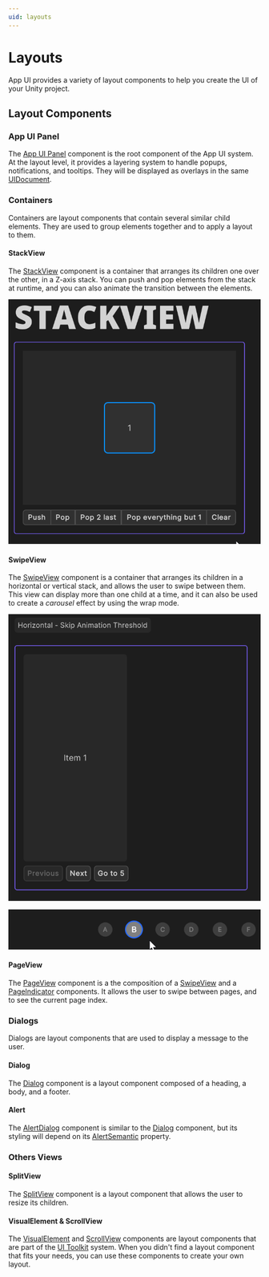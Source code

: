 ```yaml
---
uid: layouts
---
```


# Layouts

App UI provides a variety of layout components
to help you create the UI of your Unity project.

## Layout Components

### App UI Panel

The [App UI Panel](xref:Unity.AppUI.UI.Panel) component is
the root component of the App UI system. At the layout level, it provides a layering system to handle popups, notifications, and tooltips. They will be displayed as overlays in the same [UIDocument](xref:UnityEngine.UIElements.UIDocument).

### Containers

Containers are layout components that contain several similar child elements.
They are used to group elements together and to apply a layout to them.

#### StackView

The [StackView](xref:Unity.AppUI.UI.StackView) component is
a container that arranges its children one over the other,
in a Z-axis stack. You can push and pop elements from the stack at runtime,
and you can also animate the transition between the elements.

<p align="center">
  <img src="images/stackview.gif" alt="StackView">
</p>

#### SwipeView

The [SwipeView](xref:Unity.AppUI.UI.SwipeView) component is
a container that arranges its children in a horizontal or vertical stack,
and allows the user to swipe between them.
This view can display more than one child at a time,
and it can also be used to create a *carousel* effect by using the wrap mode.

<p align="center">
  <img src="images/swipeview.gif" alt="SwipeView">
</p>

<p align="center">
  <img src="images/swipeview-2.gif" alt="SwipeView">
</p>


#### PageView

The [PageView](xref:Unity.AppUI.UI.PageView) component is
a the composition of a [SwipeView](xref:Unity.AppUI.UI.SwipeView) and a
[PageIndicator](xref:Unity.AppUI.UI.PageIndicator) components.
It allows the user to swipe between pages, and to see the current page index.

### Dialogs

Dialogs are layout components that are used to display a message to the user.

#### Dialog

The [Dialog](xref:Unity.AppUI.UI.Dialog) component is
a layout component composed of a heading, a body, and a footer.

#### Alert

The [AlertDialog](xref:Unity.AppUI.UI.AlertDialog) component is
similar to the [Dialog](xref:Unity.AppUI.UI.Dialog) component,
but its styling will depend on its [AlertSemantic](xref:Unity.AppUI.UI.AlertSemantic) property.

### Others Views

#### SplitView

The [SplitView](xref:Unity.AppUI.UI.SplitView) component is
a layout component that allows the user to resize its children.

#### VisualElement & ScrollView

The [VisualElement](xref:UnityEngine.UIElements.VisualElement) and
[ScrollView](xref:UnityEngine.UIElements.ScrollView) components are
layout components that are part of the [UI Toolkit](xref:UIElements) system.
When you didn't find a layout component that fits your needs,
you can use these components to create your own layout.